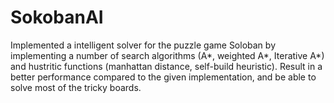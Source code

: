 # SokobanAI
Implemented a intelligent solver for the puzzle game Soloban by implementing a number of search algorithms (A*, weighted A*, Iterative A*) and hustritic functions (manhattan distance, self-build heuristic). Result in a  better performance compared to the given implementation, and be able to solve most of the tricky boards.
